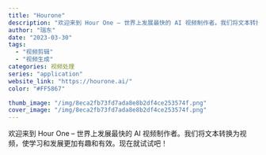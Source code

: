 ```yaml
---
title: "Hourone"
description: "欢迎来到 Hour One – 世界上发展最快的 AI 视频制作者。我们将文本转换为视频，使学习和发展更加有趣和有效。现"
author: "瑞东"
date: "2023-03-30"
tags:
  - "视频剪辑"
  - "视频生成"
categories: 视频处理
series: "application"
website_link: "https://hourone.ai/"
color: "#FF5867"

thumb_image: "/img/8eca2fb73fd7ada8e8b2df4ce253574f.png"
cover_image: "/img/8eca2fb73fd7ada8e8b2df4ce253574f.png"
---
```


欢迎来到 Hour One – 世界上发展最快的 AI 视频制作者。我们将文本转换为视频，使学习和发展更加有趣和有效。现在就试试吧！